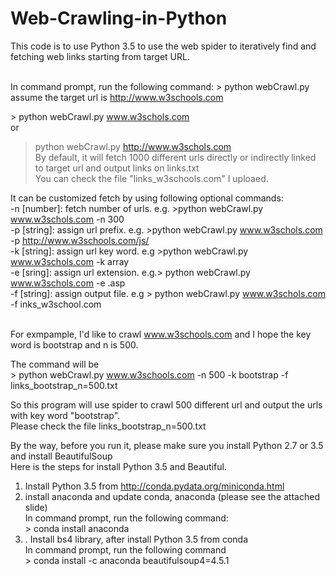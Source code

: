 # Web-Crawling-in-Python
This code is to use Python 3.5 to use the web spider to iteratively find and fetching web links starting from target URL.<br><br>

In command prompt, run the following command: > python webCrawl.py <link> <br>
assume the target url is  http://www.w3schools.com <br>

&gt; python webCrawl.py www.w3schols.com <br>
or <br>
> python webCrawl.py http://www.w3schols.com <br>
By default, it will fetch 1000 different urls directly or indirectly linked to target url and output links on links.txt <br>
You can check the file "links_w3schools.com" I uploaed.  <br>

It can be customized fetch by using following optional commands: <br>
-n [number]:  fetch number of urls. e.g. &gt;python webCrawl.py www.w3schols.com  -n 300  <br> 
-p [string]: assign url prefix. e.g. &gt;python webCrawl.py www.w3schols.com  -p http://www.w3schools.com/js/  <br>
-k [string]: assign url key word. e.g &gt;python webCrawl.py www.w3schols.com  -k array <br>
-e [sring]: assign url extension. e.g.&gt; python webCrawl.py www.w3schols.com  -e .asp <br>
-f [string]: assign output file. e.g &gt; python webCrawl.py www.w3schols.com  -f inks_w3school.com <br> <br>

For exmpample, I'd like to crawl www.w3schools.com and I hope the key word is bootstrap and n is 500. <br>

The command will be<br>
&gt; python webCrawl.py www.w3schools.com  -n 500  -k bootstrap  -f links_bootstrap_n=500.txt <br>

So this program will use spider to crawl 500 different url and output the urls with key word "bootstrap".  <br>
Please check the file links_bootstrap_n=500.txt <br>

By the way, before you run it, please make sure you install Python 2.7 or 3.5 and install BeautifulSoup <br>
Here is the steps for install Python 3.5 and Beautiful.<br>

1. Install Python 3.5 from http://conda.pydata.org/miniconda.html <br>
2. install anaconda and update conda, anaconda (please see the attached slide) <br>
In command prompt, run the following command: <br>
&gt; conda install anaconda <br>
3. . Install bs4 library, after install Python 3.5 from conda <br>
In command prompt, run the following command <br>
&gt; conda install -c anaconda beautifulsoup4=4.5.1 <br> 
